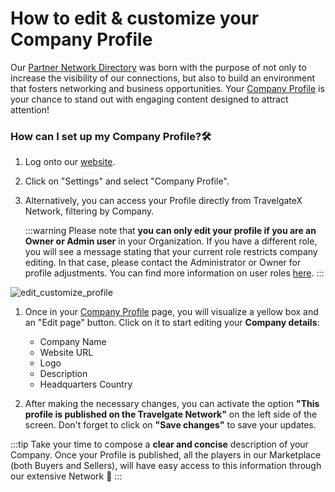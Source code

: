 ﻿---
sidebar_position: 1
---

# How to edit & customize your Company Profile

Our [Partner Network Directory](https://app.travelgatex.com/network) was born with the purpose of not only to increase the visibility of our connections, but also to build an environment that fosters networking and business opportunities. Your [Company Profile](https://app.travelgatex.com/settings/company-profile) is your chance to stand out with engaging content designed to attract attention!

### How can I set up my Company Profile?🛠️
1. Log onto our [website](https://www.travelgatex.com/).
1. Click on "Settings" and select "Company Profile".
1. Alternatively, you can access your Profile directly from TravelgateX Network, filtering by Company.

	:::warning 
	Please note that **you can only edit your profile if you are an Owner or Admin user** in your Organization. If you have a different role, you will see a message stating that your current role restricts company editing. In that case, please contact the Administrator or Owner for profile adjustments. You can find more information on user roles [here](https://knowledge.travelgate.com/add-user-to-account).
	:::

![edit_customize_profile](https://storage.travelgate.com/kbase/edit_customize_profile.jpg)

1. Once in your [Company Profile](https://app.travelgatex.com/settings/company-profile) page, you will visualize a yellow box and an "Edit page" button. Click on it to start editing your **Company details**:
	- Company Name
	- Website URL
	- Logo
	- Description
	- Headquarters Country

1. After making the necessary changes, you can activate the option **"This profile is published on the Travelgate Network"** on the left side of the screen. Don't forget to click on **"Save changes"** to save your updates.

:::tip
Take your time to compose a **clear and concise** description of your Company. Once your Profile is published, all the players in our Marketplace (both Buyers and Sellers), will have easy access to this information through our extensive Network 🚀
:::